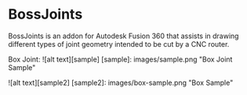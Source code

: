 # BossJoints
BossJoints is an addon for Autodesk Fusion 360 that assists in drawing different types of joint geometry intended to be cut by a CNC router.

Box Joint:
![alt text][sample]
[sample]: images/sample.png "Box Joint Sample"

![alt text][sample2]
[sample2]: images/box-sample.png "Box Sample"
